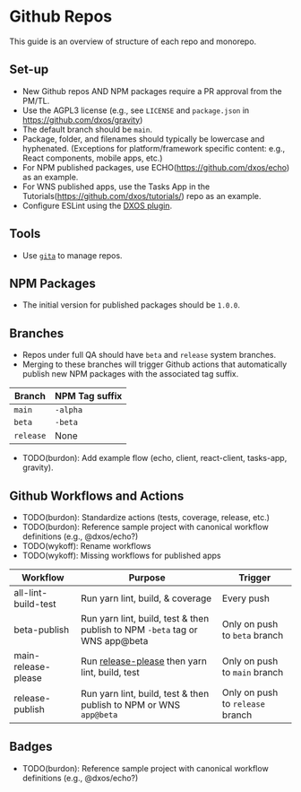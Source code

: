 # Github Repos

This guide is an overview of structure of each repo and monorepo.

## Set-up

- New Github repos AND NPM packages require a PR approval from the PM/TL.
- Use the AGPL3 license (e.g., see `LICENSE` and `package.json` in https://github.com/dxos/gravity)
- The default branch should be `main`.
- Package, folder, and filenames should typically be lowercase and hyphenated.
  (Exceptions for platform/framework specific content: e.g., React components, mobile apps, etc.)
- For NPM published packages, use ECHO(https://github.com/dxos/echo) as an example.
- For WNS published apps, use the Tasks App in the Tutorials(https://github.com/dxos/tutorials/) repo as an example.
- Configure ESLint using the [DXOS plugin](https://github.com/dxos/eslint-config).


## Tools

- Use [`gita`](https://github.com/nosarthur/gita) to manage repos.


## NPM Packages

- The initial version for published packages should be `1.0.0`.


## Branches

- Repos under full QA should have `beta` and `release` system branches.
- Merging to these branches will trigger Github actions that automatically publish new NPM packages
with the associated tag suffix.

| Branch      | NPM Tag suffix |
| ----------- | -------------- |
| `main`      | `-alpha`       |
| `beta`      | `-beta`        |
| `release`   | None           |

- TODO(burdon): Add example flow (echo, client, react-client, tasks-app, gravity).


## Github Workflows and Actions

- TODO(burdon): Standardize actions (tests, coverage, release, etc.)
- TODO(burdon): Reference sample project with canonical workflow definitions (e.g., @dxos/echo?)
- TODO(wykoff): Rename workflows
- TODO(wykoff): Missing workflows for published apps

| Workflow   | Purpose   | Trigger    |
| --------   |  -------- | ---------  |
| all-lint-build-test    | Run yarn lint, build, & coverage | Every push    |
| beta-publish           | Run yarn lint, build, test & then publish to NPM `-beta` tag or WNS app@beta  | Only on push to `beta` branch |
| main-release-please    | Run [release-please](https://github.com/googleapis/release-please) then yarn lint, build, test     | Only on push to `main` branch |
| release-publish        | Run yarn lint, build, test & then publish to NPM or WNS `app@beta`    | Only on push to `release` branch |


## Badges

- TODO(burdon): Reference sample project with canonical workflow definitions (e.g., @dxos/echo?)
